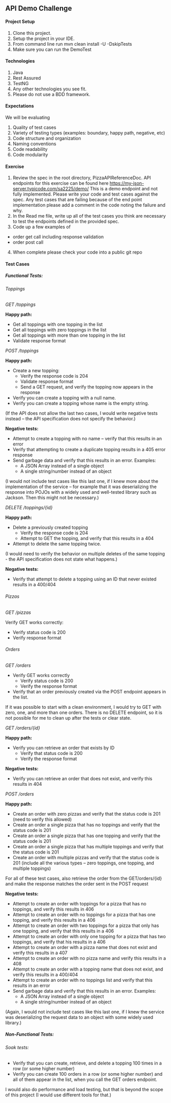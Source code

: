 ## API Demo Challenge

#### Project Setup
1. Clone this project.
2. Setup the project in your IDE.
3. From command line run mvn clean install -U -DskipTests
5. Make sure you can run the DemoTest

#### Technologies
1. Java
2. Rest Assured
3. TestNG
4. Any other technologies you see fit.
5. Please do not use a BDD framework.

#### Expectations
We will be evaluating
1. Quality of test cases
2. Variety  of testing types (examples: boundary, happy path, negative, etc)
3. Code structure and organization
4. Naming conventions
5. Code readability
6. Code modularity


#### Exercise
1. Review the spec in the root directory, PizzaAPIReferenceDoc.  API endpoints for this exercise can be found here
   https://my-json-server.typicode.com/sa2225/demo/ 
   This is a demo endpoint and not fully implemented.  Please write your code and test cases against the spec.  Any test cases that are failing because of the end point implementation please add a comment in the code noting the failure and why.
2. In the Read me file, write up all of the test cases you think are necessary to test the endpoints defined in the provided spec.
3. Code up a few examples of 
  - order get call including response validation
  - order post call
4. When complete please check your code into a public git repo

#### Test Cases

##### Functional Tests:

###### Toppings

*GET /toppings*

**Happy path:**

* Get all toppings with one topping in the list
* Get all toppings with zero toppings in the list
* Get all toppings with more than one topping in the list
* Validate response format

*POST /toppings*

**Happy path:**

* Create a new topping:
    * Verify the response code is 204
    * Validate response format 
    * Send a GET request, and verify the topping now appears in the response
* Verify you can create a topping with a null name.
* Verify you can create a topping whose name is the empty string.

(If the API does not allow the  last two cases, I would write negative tests instead – the API specification
does not specify the behavior.)

**Negative tests:**

* Attempt to create a topping with no name – verify that this results in an error
* Verify that attempting to create a duplicate topping results in a 405 error response
* Send garbage data and verify that this results in an error. Examples:
    * A JSON Array instead of a single object
    * A single string/number instead of an object

(I would not include test cases like this last one, if I knew more about the implementation of the service – for example that it was deserializing the response into POJOs with a widely used and well-tested library such as Jackson.  Then this might not be necessary.)

*DELETE /toppings/{id}*

**Happy path:**

* Delete a previously created topping
    * Verify the response code is 204
    * Attempt to GET the topping, and verify that this results in a 404
* Attempt to delete the same topping twice.

(I would need to verify the behavior on multiple deletes of the same topping -  the API specification does not state
what happens.)

**Negative tests:**

* Verify that attempt to delete a topping using an ID that never existed results in a 400/404

###### Pizzas

*GET /pizzas*

Verify GET works correctly:
* Verify status code is 200
* Verify response format

###### Orders

*GET /orders*

* Verify GET works correctly
    * Verify status code is 200
    * Verify the response format
* Verify that an order previously created via the POST endpoint appears in the list.

If it was possible to start with a clean environment, I would try to GET with zero, one, and more than one orders.  There is no DELETE endpoint, so it is not possible for me to clean up after the tests or clear state.

*GET /orders/{id}*

**Happy path:**

* Verify you can retrieve an order that exists by ID
    * Verify that status code is 200
    * Verify the response format

**Negative tests:**

* Verify you can retrieve an order that does not exist, and verify this results in 404

*POST /orders*

**Happy path:**

* Create an order with zero pizzas and verify that the status code is 201 (need to verify this allowed)
* Create an order a single pizza that has no toppings and verify that the status code is 201
* Create an order a single pizza that has one topping and verify that the status code is 201
* Create an order a single pizza that has multiple toppings and verify that the status code is 201
* Create an order with multiple pizzas and verify that the status code is 201 (include all the various types – zero toppings, one topping, and multiple toppings)

For all of these test cases, also retrieve the order from the GET/orders/{id} and make the response matches the order sent in the POST request

**Negative tests:**

* Attempt to create an order with toppings for a pizza that has no toppings, and verify this results in 406
* Attempt to create an order with no toppings for a pizza that has one topping, and verify this results in a 406
* Attempt to create an order with two toppings for a pizza that only has one topping, and verify that this results in a 406
* Attempt to create an order with only one topping for a pizza that has two toppings, and verify that his results in a 406 
* Attempt to create an order with a pizza name that does not exist and verify this results in a 407
* Attempt to create an order with no pizza name and verify this results in a 408
* Attempt to create an order with a topping name that does not exist, and verify this results in a 400/404
* Attempt to create an order with no toppings list and verify that this results in an error
* Send garbage data and verify that this results in an error. Examples:
    * A JSON Array instead of a single object
    * A single string/number instead of an object

(Again, I would not include test cases like this last one, if I knew the service was deserializing the request data to
an object with some widely used library.)

##### Non-Functional Tests:

###### Soak tests:

* Verify that you can create, retrieve, and delete a topping 100 times in a row (or some higher number)
* Verify you can create 100 orders in a row (or some higher number) and all of them appear in the list, when you call the GET orders endpoint.

I would also do performance and load testing, but that is beyond the scope of this project (I would use different tools for that.)


